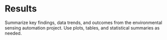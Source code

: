 # Results

Summarize key findings, data trends, and outcomes from the environmental sensing automation project. Use plots, tables, and statistical summaries as needed.
